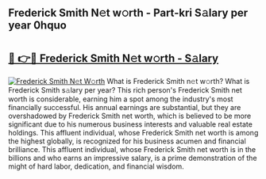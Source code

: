 ## Frederick Smith N𝚎t w𝚘rth - Part-kri S𝚊lary per year 0hquo

# <h2><a href="http://gc597xf.nevu.top/?p=Frederick+Smith">🔗 👉🔴 Frederick Smith N𝚎t w𝚘rth - S𝚊lary</a></h2>

[![Frederick Smith N𝚎t W𝚘rth](https://i.imgur.com/Oavwk0R.jpeg)](http://gc597xf.nevu.top/?p=Frederick+Smith)
What is Frederick Smith n𝚎t w𝚘rth? What is Frederick Smith s𝚊lary per year?
This rich person's Frederick Smith net worth is considerable, earning him a spot among the industry's most financially successful. His annual earnings are substantial, but they are overshadowed by Frederick Smith net worth, which is believed to be more significant due to his numerous business interests and valuable real estate holdings. This affluent individual, whose Frederick Smith net worth is among the highest globally, is recognized for his business acumen and financial brilliance. This affluent individual, whose Frederick Smith net worth is in the billions and who earns an impressive salary, is a prime demonstration of the might of hard labor, dedication, and financial wisdom.
